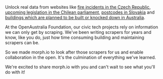 Unlock real data from websites like [fire incidents in the Czech Republic](https://morph.io/soit-sk/firebrno), [upcoming legislation in the Chilean parliament](https://morph.io/ciudadanointeligente/pmocl-agendas), [postcodes in Slovakia](https://morph.io/soit-sk/slovakia_post_codes) and [buildings which are planned to be built or knocked down in Australia](https://morph.io/planningalerts-scrapers).

At the OpenAustralia Foundation, our civic tech projects rely on information we can only get by scraping. We've been writing scrapers for years and know, like you do, just how time consuming building and maintaining scrapers can be.

So we made morph.io to look after those scrapers for us and enable collaboration in the open. It's the culmination of everything we've learned.

We're excited to share morph.io with you and can't wait to see what you'll do with it!
